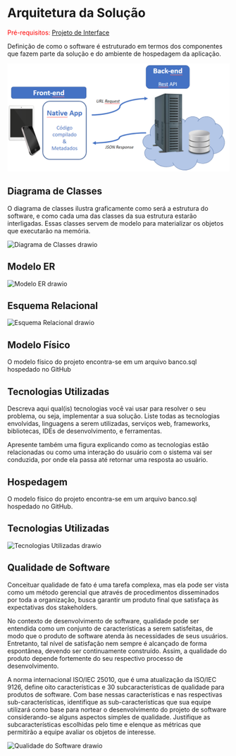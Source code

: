 # Arquitetura da Solução

<span style="color:red">Pré-requisitos: <a href="3-Projeto de Interface.md"> Projeto de Interface</a></span>

Definição de como o software é estruturado em termos dos componentes que fazem parte da solução e do ambiente de hospedagem da aplicação.

![Arquitetura da Solução](img/02-mob-arch.png)

## Diagrama de Classes

O diagrama de classes ilustra graficamente como será a estrutura do software, e como cada uma das classes da sua estrutura estarão interligadas. Essas classes servem de modelo para materializar os objetos que executarão na memória.

![Diagrama de Classes drawio](https://user-images.githubusercontent.com/103541634/236668099-ad070430-ec1f-4998-9e9d-8e640b22879e.png)


## Modelo ER

![Modelo ER drawio](https://user-images.githubusercontent.com/103541634/236672121-895774b7-d291-468d-9a5e-52eb82e63b94.png)

## Esquema Relacional

![Esquema Relacional drawio](https://user-images.githubusercontent.com/103541634/236667948-da8d4009-29d5-4f40-97f2-c2238e790e06.png)

## Modelo Físico

O modelo físico do projeto encontra-se em um arquivo banco.sql hospedado no GitHub

## Tecnologias Utilizadas

Descreva aqui qual(is) tecnologias você vai usar para resolver o seu problema, ou seja, implementar a sua solução. Liste todas as tecnologias envolvidas, linguagens a serem utilizadas, serviços web, frameworks, bibliotecas, IDEs de desenvolvimento, e ferramentas.

Apresente também uma figura explicando como as tecnologias estão relacionadas ou como uma interação do usuário com o sistema vai ser conduzida, por onde ela passa até retornar uma resposta ao usuário.

## Hospedagem

O modelo físico do projeto encontra-se em um arquivo banco.sql hospedado no GitHub.

## Tecnologias Utilizadas

![Tecnologias Utilizadas drawio](https://user-images.githubusercontent.com/103541634/236672878-f634bc65-5019-44cd-a18a-21e9d6b24278.png)

## Qualidade de Software

Conceituar qualidade de fato é uma tarefa complexa, mas ela pode ser vista como um método gerencial que através de procedimentos disseminados por toda a organização, busca garantir um produto final que satisfaça às expectativas dos stakeholders.

No contexto de desenvolvimento de software, qualidade pode ser entendida como um conjunto de características a serem satisfeitas, de modo que o produto de software atenda às necessidades de seus usuários. Entretanto, tal nível de satisfação nem sempre é alcançado de forma espontânea, devendo ser continuamente construído. Assim, a qualidade do produto depende fortemente do seu respectivo processo de desenvolvimento.

A norma internacional ISO/IEC 25010, que é uma atualização da ISO/IEC 9126, define oito características e 30 subcaracterísticas de qualidade para produtos de software.
Com base nessas características e nas respectivas sub-características, identifique as sub-características que sua equipe utilizará como base para nortear o desenvolvimento do projeto de software considerando-se alguns aspectos simples de qualidade. Justifique as subcaracterísticas escolhidas pelo time e elenque as métricas que permitirão a equipe avaliar os objetos de interesse.

![Qualidade do Software drawio](https://user-images.githubusercontent.com/103541634/236678472-bee64074-2bd8-4007-abf7-4cc080131726.png)
